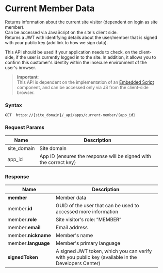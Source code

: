 # Current Member Data 

Returns information about the current site visitor (dependent on login as site member).  
Can be accessed via JavaScript on the site's client side.  
Returns a JWT with identifying details about the user/member that is signed with your public key (add link to how we sign data).  

This API should be used if your application needs to check, on the client-side, if the user is currently logged in to the site. 
In addition, it allows you to confirm this customer's identity within the insecure environment of the user's browser.


> **Important**:  
This API is dependent on the implementation of an [Embedded Script](https://devforum.wix.com/en/article/about-embedded-script-components) component, and can be accessed only via JS from the client-side browser.


### Syntax
```
GET  https://{site_domain}/_api/apps/current-member/{app_id}
```

### Request Params

|Name|Description|
|---|---|
|site_domain|Site domain|
|app_id|App ID (ensures the response will be signed with the correct key)|


### Response

|Name|Description|
|---|---|
|**member**|Member data|
| member.**id** | GUID of the user that can be used to accessed more information|
| member.**role**| Site visitor's role: “MEMBER”|
| member.**email**| Email address|
| member.**nickname**| Member's name|
| member.**language**| Member's primary language|
|**signedToken**| A signed JWT token, which you can verify with you public key (available in the Developers Center)|
